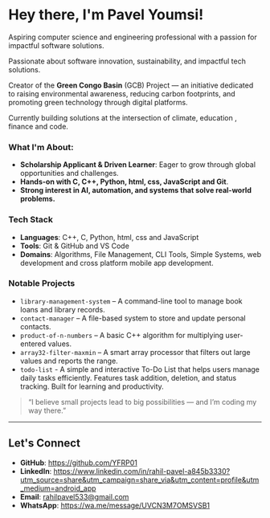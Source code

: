 # Hey there, I'm Pavel Youmsi!

Aspiring computer science and engineering professional with a passion for impactful software solutions.

Passionate about software innovation, sustainability, and impactful tech solutions.

Creator of the **Green Congo Basin** (GCB) Project — an initiative dedicated to raising environmental awareness, reducing carbon footprints, and promoting green technology through digital platforms.

Currently building solutions at the intersection of climate, education , finance and code.

### What I'm About:
- **Scholarship Applicant & Driven Learner**: Eager to grow through global opportunities and challenges.
- **Hands-on with C, C++, Python, html, css, JavaScript and Git**.
- **Strong interest in AI, automation, and systems that solve real-world problems.**

### Tech Stack
- **Languages**: C++, C, Python, html, css and JavaScript
- **Tools**: Git & GitHub and VS Code
- **Domains**: Algorithms, File Management, CLI Tools, Simple Systems, web development and cross platform mobile app development.

### Notable Projects
- `library-management-system` – A command-line tool to manage book loans and library records.
- `contact-manager` – A file-based system to store and update personal contacts.
- `product-of-n-numbers` – A basic C++ algorithm for multiplying user-entered values.
- `array32-filter-maxmin` – A smart array processor that filters out large values and reports the range.
- `todo-list` - A simple and interactive To-Do List that helps users manage daily tasks efficiently. Features task addition, deletion, and status tracking. Built for learning and productivity.


> “I believe small projects lead to big possibilities — and I’m coding my way there.”

---

## Let's Connect
- **GitHub**: https://github.com/YFRP01
- **LinkedIn**: https://www.linkedin.com/in/rahil-pavel-a845b3330?utm_source=share&utm_campaign=share_via&utm_content=profile&utm_medium=android_app
- **Email**: rahilpavel533@gmail.com
- **WhatsApp**: https://wa.me/message/UVCN3M7OMSVSB1
